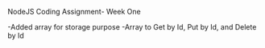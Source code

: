 NodeJS Coding Assignment- Week One

-Added array for storage purpose
-Array to Get by Id, Put by Id, and Delete by Id
